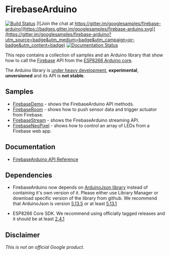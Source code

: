 # FirebaseArduino

[![Build Status](https://travis-ci.org/firebase/firebase-arduino.svg?branch=master)](https://travis-ci.org/firebase/firebase-arduino)
[![Join the chat at https://gitter.im/googlesamples/firebase-arduino](https://badges.gitter.im/googlesamples/firebase-arduino.svg)](https://gitter.im/googlesamples/firebase-arduino?utm_source=badge&utm_medium=badge&utm_campaign=pr-badge&utm_content=badge)
[![Documentation Status](https://readthedocs.org/projects/firebase-arduino/badge/?version=latest)](http://firebase-arduino.readthedocs.io/en/latest/?badge=latest)

This repo contains a collection of samples and an Arduino library that show how to call the [Firebase](https://www.firebase.com/) API from the [ESP8266 Arduino core](https://github.com/esp8266/Arduino).

The Arduino library is [under heavy development](https://github.com/googlesamples/firebase-arduino/issues), **experimental**, **unversioned** and its API is **not stable**.

## Samples

- [FirebaseDemo](https://github.com/googlesamples/firebase-arduino/tree/master/examples/FirebaseDemo_ESP8266) - shows the FirebaseArduino API methods.
- [FirebaseRoom](https://github.com/googlesamples/firebase-arduino/tree/master/examples/FirebaseRoom_ESP8266) - shows how to push sensor data and trigger actuator from Firebase.
- [FirebaseStream](https://github.com/googlesamples/firebase-arduino/tree/master/examples/FirebaseStream_ESP8266) - shows the FirebaseArduino streaming API.
- [FirebaseNeoPixel](https://github.com/googlesamples/firebase-arduino/tree/master/examples/FirebaseNeoPixel_ESP8266) - shows how to control an array of LEDs from a Firebase web app. 

## Documentation

- [FirebaseArduino API Reference](http://firebase-arduino.readthedocs.io/)

## Dependencies
- FirebaseArduino now depends on [ArduinoJson library](https://github.com/bblanchon/ArduinoJson) instead of containing it's own version of it. Please either use Library Manager or download specific version of the library from github. We recommend that ArduinoJson is version [5.13.5](https://github.com/bblanchon/ArduinoJson/tree/v5.13.5) or at least [5.13.1](https://github.com/bblanchon/ArduinoJson/tree/v5.13.1)

- ESP8266 Core SDK. We recommend using officially tagged releases and it should be at least [2.4.1](https://github.com/esp8266/Arduino/tree/2.4.1)

## Disclaimer

*This is not an official Google product*.
